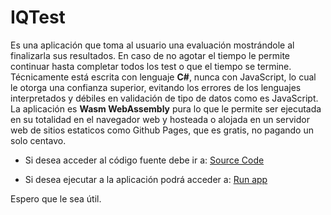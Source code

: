 # IQTest
Es una aplicación que toma al usuario una evaluación mostrándole al finalizarla sus resultados. En caso de no agotar el tiempo le permite continuar hasta completar todos los test o que el tiempo se termine.
Técnicamente está escrita con lenguaje **C#**, nunca con JavaScript, 
lo cual le otorga una confianza superior, evitando los errores de los lenguajes interpretados 
y débiles en validación de tipo de datos como es JavaScript. 
La aplicación es **Wasm WebAssembly** pura lo que le permite ser ejecutada en su totalidad 
en el navegador web y hosteada o alojada en un servidor web de sitios estaticos 
como Github Pages, que es gratis, no pagando un solo centavo.

*  Si desea acceder al código fuente debe ir a:
[Source Code](https://github.com/HoracioAldoTore/IQTest-SourceCode)

* Si desea ejecutar a la aplicación podrá acceder a: 
[Run app](https://horacioaldotore.github.io/IQTest/)

Espero que le sea útil.


